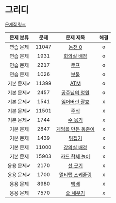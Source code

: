 # 그리디

[문제집 링크](https://www.acmicpc.net/workbook/view/7320)

| 문제 분류 | 문제 | 문제 제목 | 해결 |
| :--: | :--: | :--: | :--: |
| 연습 문제 | 11047 | [동전 0](https://www.acmicpc.net/problem/11047) | o |
| 연습 문제 | 1931 | [회의실 배정](https://www.acmicpc.net/problem/1931) | o |
| 연습 문제 | 2217 | [로프](https://www.acmicpc.net/problem/2217) | o |
| 연습 문제 | 1026 | [보물](https://www.acmicpc.net/problem/1026) | o |
| 기본 문제✔ | 11399 | [ATM](https://www.acmicpc.net/problem/11399) | o |
| 기본 문제✔ | 2457 | [공주님의 정원](https://www.acmicpc.net/problem/2457) | o |
| 기본 문제✔ | 1541 | [잃어버린 괄호](https://www.acmicpc.net/problem/1541) | x |
| 기본 문제✔ | 11501 | [주식](https://www.acmicpc.net/problem/11501) | x |
| 기본 문제✔ | 1744 | [수 묶기](https://www.acmicpc.net/problem/1744) | x |
| 기본 문제 | 2847 | [게임을 만든 동준이](https://www.acmicpc.net/problem/2847) | x |
| 기본 문제 | 1439 | [뒤집기](https://www.acmicpc.net/problem/1439) | x |
| 기본 문제 | 11000 | [강의실 배정](https://www.acmicpc.net/problem/11000) | x |
| 기본 문제 | 15903 | [카드 합체 놀이](https://www.acmicpc.net/problem/15903) | x |
| 응용 문제✔ | 2170 | [선 긋기](https://www.acmicpc.net/problem/2170) | x |
| 응용 문제✔ | 1700 | [멀티탭 스케줄링](https://www.acmicpc.net/problem/1700) | x |
| 응용 문제 | 8980 | [택배](https://www.acmicpc.net/problem/8980) | x |
| 응용 문제 | 7570 | [줄 세우기](https://www.acmicpc.net/problem/7570) | x |
